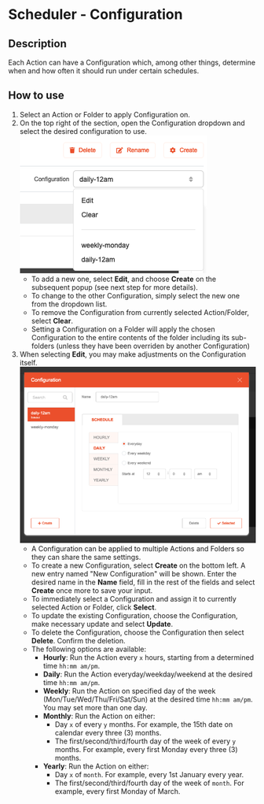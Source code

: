 # Scheduler - Configuration

## Description

Each Action can have a Configuration which, among other things, determine when and how often it should run under certain
schedules.

## How to use

1. Select an Action or Folder to apply Configuration on.
2. On the top right of the section, open the Configuration dropdown and select the desired configuration to use.
   ![Configuration dropdown](Configuration-dropdown.png)
    * To add a new one, select **Edit**, and choose **Create** on the subsequent popup (see next step for more details).
    * To change to the other Configuration, simply select the new one from the dropdown list.
    * To remove the Configuration from currently selected Action/Folder, select **Clear**.
    * Setting a Configuration on a Folder will apply the chosen Configuration to the entire contents of the folder
      including its sub-folders (unless they have been overriden by another Configuration)
3. When selecting **Edit**, you may make adjustments on the Configuration itself.
   ![Configuration popup](Configuration-popup.png)
    * A Configuration can be applied to multiple Actions and Folders so they can share the same settings.
    * To create a new Configuration, select **Create** on the bottom left. A new entry named "New Configuration" will be
      shown. Enter the desired name in the **Name** field, fill in the rest of the fields and select **Create** once
      more to save your input.
    * To immediately select a Configuration and assign it to currently selected Action or Folder, click **Select**.
    * To update the existing Configuration, choose the Configuration, make necessary update and select **Update**.
    * To delete the Configuration, choose the Configuration then select **Delete**. Confirm the deletion.
    * The following options are available:
      * **Hourly**: Run the Action every `x` hours, starting from a determined time `hh:mm am/pm`.
      * **Daily**: Run the Action everyday/weekday/weekend at the desired time `hh:mm am/pm`.
      * **Weekly**: Run the Action on specified day of the week (Mon/Tue/Wed/Thu/Fri/Sat/Sun) at the desired time `hh:mm am/pm`. You may set more than one day.
      * **Monthly**: Run the Action on either:
        * Day `x` of every `y` months. For example, the 15th date on calendar every three (3) months.
        * The first/second/third/fourth day of the week of every `y` months. For example, every first Monday every three (3) months.
      * **Yearly**: Run the Action on either:
         * Day `x` of `month`. For example, every 1st January every year.
         * The first/second/third/fourth day of the week of `month`. For example, every first Monday of March.
